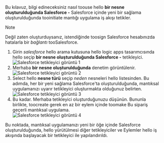 Bu kılavuz, bilgi edineceksiniz nasıl toouse hello **bir nesne oluşturulduğunda Salesforce -** Salesforce içinde yeni bir sağlama oluşturulduğunda tooinitiate mantığı uygulama iş akışı tetikler.

> [!NOTE]
> Değil zaten oluşturduysanız, istendiğinde toosign Salesforce hesabınızda hatalarla bir *bağlantı* tooSalesforce.  
> 
> 

1. Girin *salesforce* hello arama kutusuna hello logic apps tasarımcısında hello seçip **bir nesne oluşturulduğunda Salesforce -** tetikleyici.  
   ![Salesforce tetikleyici görüntü 1](./media/connectors-create-api-salesforce/trigger-1.png)   
2. Merhaba **bir nesne oluşturulduğunda** denetim görüntülenir.  
   ![Salesforce tetikleyici görüntü 2](./media/connectors-create-api-salesforce/trigger-2.png)   
3. Select hello **nesne türü** seçip *neden* nesneleri hello listesinden. Bu adımda, her bir yeni sağlama Salesforce'ta oluşturulduğunda, mantıksal uygulamanızı uyarır tetikleyici oluşturmakta olduğunuz belirten.   
   ![Salesforce tetikleyici görüntü 3](./media/connectors-create-api-salesforce/trigger-3.png)   
4. Bu kadar. Merhaba tetikleyici oluşturduğunuzu düşünün. Bununla birlikte, toocreate gerek en az bir eylem içinde toomake Bu sipariş geçerli mantıksal uygulama.    
   ![Salesforce tetikleyici görüntü 4](./media/connectors-create-api-salesforce/trigger-4.png)   

Bu noktada, mantıksal uygulamanızı yeni bir öğe içinde Salesforce oluşturulduğunda, hello yürütülmesi diğer tetikleyiciler ve Eylemler hello iş akışında başlayacak bir tetikleyici ile yapılandırıldı.  

